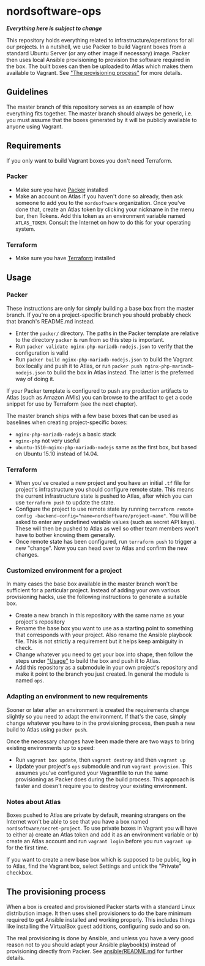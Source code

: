 # nordsoftware-ops

**_Everything here is subject to change_**

This repository holds everything related to infrastructure/operations for all our projects. In a nutshell, we use 
Packer to build Vagrant boxes from a standard Ubuntu Server (or any other image if necessary) image. Packer then uses 
local Ansible provisioning to provision the software required in the box. The built boxes can then be uploaded to 
Atlas which makes them available to Vagrant. See ["The provisioning process"](#the-provisioning-process) for more details.

## Guidelines

The master branch of this repository serves as an example of how everything fits together. The master branch should 
always be generic, i.e. you must assume that the boxes generated by it will be publicly available to anyone using 
Vagrant.

## Requirements

If you only want to build Vagrant boxes you don't need Terraform.

### Packer

* Make sure you have [Packer](https://packer.io/) installed
* Make an account on Atlas if you haven't done so already, then ask someone to add you to the `nordsoftware` 
organization. Once you've done that, create an Atlas token by clicking your nickname in the menu bar, then Tokens. Add 
this token as an environment variable named `ATLAS_TOKEN`. Consult the Internet on how to do this for your operating 
system.

### Terraform

* Make sure you have [Terraform](https://terraform.io/) installed

## Usage

### Packer

These instructions are only for simply building a base box from the master branch. If you're on a project-specific 
branch you should probably check that branch's README.md instead.

* Enter the `packer/` directory. The paths in the Packer template are relative to the directory `packer` is run from 
so this step is important.
* Run `packer validate nginx-php-mariadb-nodejs.json` to verify that the configuration is valid
* Run `packer build nginx-php-mariadb-nodejs.json` to build the Vagrant box locally and push it to 
Atlas, or run `packer push nginx-php-mariadb-nodejs.json` to build the box in Atlas instead. The latter is the 
preferred way of doing it.

If your Packer template is configured to push any production artifacts to Atlas (such as Amazon AMIs) you can browse to 
the artifact to get a code snippet for use by Terraform (see the next chapter).

The master branch ships with a few base boxes that can be used as baselines when creating project-specific boxes:

* `nginx-php-mariadb-nodejs` a basic stack
* `nginx-php` not very useful
* `ubuntu-1510-nginx-php-mariadb-nodejs` same as the first box, but based on Ubuntu 15.10 instead of 14.04.

### Terraform

* When you've created a new project and you have an initial `.tf` file for project's infrastructure you should 
configure remote state. This means the current infrastructure state is pushed to Atlas, after which you can use 
`terraform push` to update the state.
* Configure the project to use remote state by running `terraform remote config -backend-config="name=nordsoftware/project-name"`. 
You will be asked to enter any undefined variable values (such as secret API keys). These will then be pushed to Atlas 
as well so other team members won't have to bother knowing them generally.
* Once remote state has been configured, run `terraform push` to trigger a new "change". Now you can head over to Atlas 
and confirm the new changes.

### Customized environment for a project

In many cases the base box available in the master branch won't be sufficient for a particular project. Instead of 
adding your own various provisioning hacks, use the following instructions to generate a suitable box.

* Create a new branch in this repository with the same name as your project's repository
* Rename the base box you want to use as a starting point to something that corresponds with your project. Also 
rename the Ansible playbook file. This is not strictly a requirement but it helps keep ambiguity in check.
* Change whatever you need to get your box into shape, then follow the steps under ["Usage"](#usage) to build the box and push 
 it to Atlas.
* Add this repository as a submodule in your own project's repository and make it point to the branch you just created. 
In general the module is named `ops`.
 
### Adapting an environment to new requirements

Sooner or later after an environment is created the requirements change slightly so you need to adapt the environment. 
If that's the case, simply change whatever you have to in the provisioning process, then push a new build to Atlas 
using `packer push`.

Once the necessary changes have been made there are two ways to bring existing environments up to speed:

* Run `vagrant box update`, then `vagrant destroy` and then `vagrant up`
* Update your project's `ops` submodule and run `vagrant provision`. This assumes you've configured your Vagrantfile to 
run the same provisioning as Packer does during the build process. This approach is faster and doesn't require you to 
destroy your existing environment.
 
### Notes about Atlas

Boxes pushed to Atlas are private by default, meaning strangers on the Internet won't be able to see that you have a 
box named `nordsoftware/secret-project`. To use private boxes in Vagrant you will have to either a) create an Atlas 
token and add it as an environment variable or b) create an Atlas account and run `vagrant login` before you run 
`vagrant up` for the first time.

If you want to create a new base box which is supposed to be public, log in to Atlas, find the Vagrant box, select 
Settings and untick the "Private" checkbox.

## The provisioning process

When a box is created and provisioned Packer starts with a standard Linux distribution image. It then uses shell 
provisioners to do the bare minimum required to get Ansible installed and working properly. This includes things like 
installing the VirtualBox guest additions, configuring sudo and so on.
 
The real provisioning is done by Ansible, and unless you have a very good reason not to you should adapt your Ansible 
playbook(s) instead of provisioning directly from Packer. See [ansible/README.md](packer/ansible/README.md) for further 
details.
